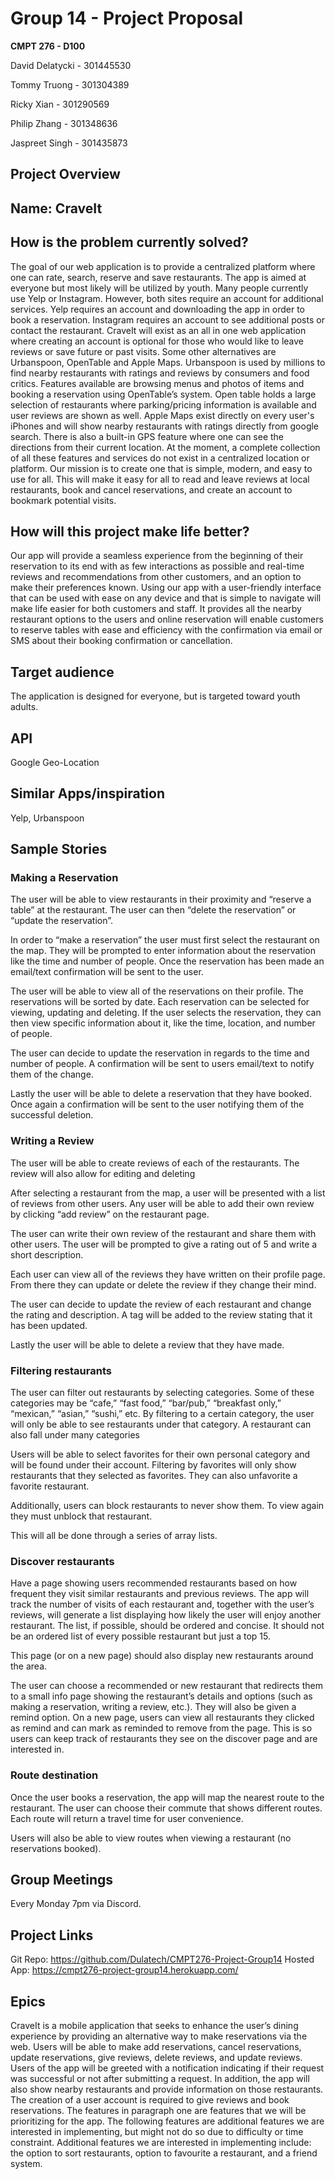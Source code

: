 # Group 14 - Project Proposal
**CMPT 276 - D100**

David Delatycki - 301445530

Tommy Truong - 301304389

Ricky Xian -  301290569

Philip Zhang - 301348636

Jaspreet Singh - 301435873

## Project Overview

## Name: CraveIt

## How is the problem currently solved?
The goal of our web application is to provide a centralized platform where one can rate, search,  reserve and save restaurants. The app is aimed at everyone but most likely will be utilized by youth. Many people currently use Yelp or Instagram. However, both sites require an account for additional services. Yelp requires an account and downloading the app in order to book a reservation. Instagram requires an account to see additional posts or contact the restaurant. CraveIt will exist as an all in one web application where creating an account is optional for those who would like to leave reviews or save future or past visits.
Some other alternatives are Urbanspoon, OpenTable and Apple Maps. Urbanspoon is used by millions to find nearby restaurants with ratings and reviews by consumers and food critics. Features available are browsing menus and photos of items and booking a reservation using OpenTable’s system. Open table holds a large selection of restaurants where parking/pricing information is available and user reviews are shown as well. Apple Maps exist directly on every user's iPhones and will show nearby restaurants with ratings directly from google search. There is also a built-in GPS feature where one can see the directions from their current location.
At the moment, a complete collection of all these features and services do not exist in a centralized location or platform. Our mission is to create one that is simple, modern, and easy to use for all. This will make it easy for all to read and leave reviews at local restaurants, book and cancel reservations, and create an account to bookmark potential visits.
 
 
## How will this project make life better?
Our app will provide a seamless experience from the beginning of their reservation to its end with as few interactions as possible and  real-time reviews and recommendations from other customers, and an option to make their preferences known. Using our app with a user-friendly interface that can be used with ease on any device and that is simple to navigate will make life easier for both customers and staff. It provides all the nearby restaurant options to the users and online reservation will enable customers to reserve tables with ease and efficiency with the confirmation via email or SMS about their booking confirmation or cancellation. 

## Target audience
The application is designed for everyone, but is targeted toward youth adults.

## API 
Google Geo-Location

## Similar Apps/inspiration
Yelp, Urbanspoon

## Sample Stories
### Making a Reservation
The user will be able to view restaurants in their proximity and “reserve a table” at the restaurant. The user can then “delete the reservation” or “update the reservation”.

In order to “make a reservation” the user must first select the restaurant on the map. They will be prompted to enter information about the reservation like the time and number of people. Once the reservation has been made an email/text confirmation will be sent to the user.

The user will be able  to view all of the reservations on their profile. The reservations will be sorted by date. Each reservation can be selected for viewing, updating and deleting.
If the user selects the reservation, they can then view specific information about it, like the time, location, and number of people.

The user can decide to update the reservation in regards to the time and number of people. A confirmation will be sent to users email/text to notify them of the change.

Lastly the user will be able to delete a reservation that they have booked. Once again a confirmation will be sent to the user notifying them of the successful deletion.
 
### Writing a Review
The user will be able to create reviews of each of the restaurants. The review will also allow for editing and deleting

After selecting a restaurant from the map, a user will be presented with a list of reviews from other users. Any user will be able to add their own review by clicking “add review” on the restaurant page.

The user can write their own review of the restaurant and share them with other users. The user will be prompted to give a rating out of 5 and write a short description.

Each user can view all of the reviews they have written on their profile page. From there they can update or delete the review if they change their mind.

The user can decide to update the review of each restaurant and change the rating and description. A tag will be added to the review stating that it has been updated.

Lastly the user will be able to delete a review that they have made.
 
### Filtering restaurants 
The user can filter out restaurants by selecting categories. Some of these categories may be “cafe,” “fast food,” “bar/pub,” “breakfast only,” “mexican,” “asian,” “sushi,” etc. By filtering to a certain category, the user will only be able to see restaurants under that category. A restaurant can also fall under many categories

Users will be able to select favorites for their own personal category and will be found under their account. Filtering by favorites will only show restaurants that they selected as favorites. They can also unfavorite a favorite restaurant.

Additionally, users can block restaurants to never show them. To view again they must unblock that restaurant.

This will all be done through a series of array lists.
 
 
### Discover restaurants

Have a page showing users recommended restaurants based on how frequent they visit similar restaurants and previous reviews. The app will track the number of visits of each restaurant and, together with the user’s reviews, will generate a list displaying how likely the user will enjoy another restaurant. The list, if possible, should be ordered and concise. It should not be an ordered list of every possible restaurant but just a top 15.

This page (or on a new page) should also display new restaurants around the area. 

The user can choose a recommended or new restaurant that redirects them to a small info page showing the restaurant’s details and options (such as making a reservation, writing a review, etc.). They will also be given a remind option. On a new page, users can view all restaurants they clicked as remind and can mark as reminded to remove from the page. This is so users can keep track of restaurants they see on the discover page and are interested in.
 
### Route destination
Once the user books a reservation, the app will map the nearest route to the restaurant. The user can choose their commute that shows different routes. Each route will return a travel time for user convenience. 

Users will also be able to view routes when viewing a restaurant (no reservations booked).

## Group Meetings
Every Monday 7pm via Discord.

## Project Links
Git Repo: https://github.com/Dulatech/CMPT276-Project-Group14
Hosted App: https://cmpt276-project-group14.herokuapp.com/

## Epics
CraveIt is a mobile application that seeks to enhance the user’s dining experience by providing an alternative way to make reservations via the web. Users will be able to make add reservations, cancel reservations, update reservations, give reviews, delete reviews, and update reviews. Users of the app will be greeted with a notification indicating if their request was successful or not after submitting a request. In addition, the app will also show nearby restaurants and provide information on those restaurants. The creation of a user account is required to give reviews and book reservations.
The features in paragraph one are features that we will be prioritizing for the app. The following features are additional features we are interested in implementing, but might not do so due to difficulty or time constraint. Additional features we are interested in implementing include: the option to sort restaurants, option to favourite a restaurant, and a friend system.
